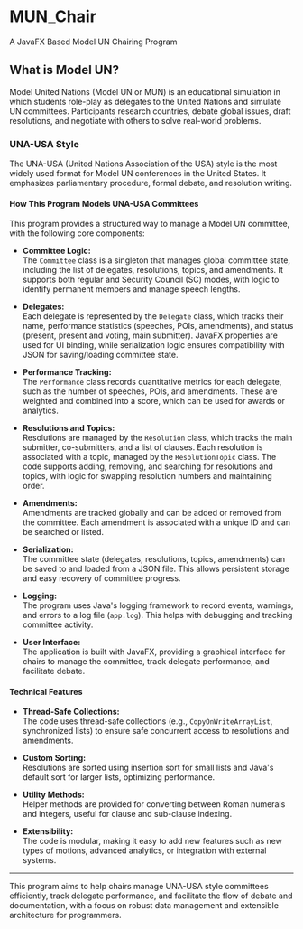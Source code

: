 # MUN_Chair
A JavaFX Based Model UN Chairing Program

## What is Model UN?

Model United Nations (Model UN or MUN) is an educational simulation in which students role-play as delegates to the United Nations and simulate UN committees. Participants research countries, debate global issues, draft resolutions, and negotiate with others to solve real-world problems.

### UNA-USA Style

The UNA-USA (United Nations Association of the USA) style is the most widely used format for Model UN conferences in the United States. It emphasizes parliamentary procedure, formal debate, and resolution writing.

#### How This Program Models UNA-USA Committees

This program provides a structured way to manage a Model UN committee, with the following core components:

- **Committee Logic:**  
  The `Committee` class is a singleton that manages global committee state, including the list of delegates, resolutions, topics, and amendments. It supports both regular and Security Council (SC) modes, with logic to identify permanent members and manage speech lengths.

- **Delegates:**  
  Each delegate is represented by the `Delegate` class, which tracks their name, performance statistics (speeches, POIs, amendments), and status (present, present and voting, main submitter). JavaFX properties are used for UI binding, while serialization logic ensures compatibility with JSON for saving/loading committee state.

- **Performance Tracking:**  
  The `Performance` class records quantitative metrics for each delegate, such as the number of speeches, POIs, and amendments. These are weighted and combined into a score, which can be used for awards or analytics.

- **Resolutions and Topics:**  
  Resolutions are managed by the `Resolution` class, which tracks the main submitter, co-submitters, and a list of clauses. Each resolution is associated with a topic, managed by the `ResolutionTopic` class. The code supports adding, removing, and searching for resolutions and topics, with logic for swapping resolution numbers and maintaining order.

- **Amendments:**  
  Amendments are tracked globally and can be added or removed from the committee. Each amendment is associated with a unique ID and can be searched or listed.

- **Serialization:**  
  The committee state (delegates, resolutions, topics, amendments) can be saved to and loaded from a JSON file. This allows persistent storage and easy recovery of committee progress.

- **Logging:**  
  The program uses Java's logging framework to record events, warnings, and errors to a log file (`app.log`). This helps with debugging and tracking committee activity.

- **User Interface:**  
  The application is built with JavaFX, providing a graphical interface for chairs to manage the committee, track delegate performance, and facilitate debate.

#### Technical Features

- **Thread-Safe Collections:**  
  The code uses thread-safe collections (e.g., `CopyOnWriteArrayList`, synchronized lists) to ensure safe concurrent access to resolutions and amendments.

- **Custom Sorting:**  
  Resolutions are sorted using insertion sort for small lists and Java's default sort for larger lists, optimizing performance.

- **Utility Methods:**  
  Helper methods are provided for converting between Roman numerals and integers, useful for clause and sub-clause indexing.

- **Extensibility:**  
  The code is modular, making it easy to add new features such as new types of motions, advanced analytics, or integration with external systems.

---

This program aims to help chairs manage UNA-USA style committees efficiently, track delegate performance, and facilitate the flow of debate and documentation, with a focus on robust data management and extensible architecture for programmers.
